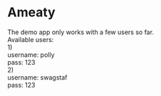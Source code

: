 # Ameaty

The demo app only works with a few users so far.  
Available users:  
1)  
username: polly  
pass: 123  
2)  
username: swagstaf  
pass: 123
